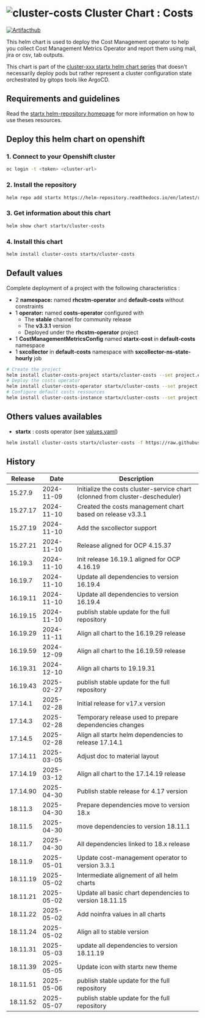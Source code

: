 # ![cluster-costs](https://helm-repository.readthedocs.io/en/latest/img/cluster-costs.svg "Cluster Chart : Costs") Cluster Chart : Costs
[![Artifacthub](https://img.shields.io/badge/ArtifactHub-STARTX_cluster--costs-8A2BE2.svg)](https://artifacthub.io/packages/search?ts_query_web=cluster+costs+startx)

This helm chart is used to deploy the Cost Management operator to help you collect Cost Management Metrics Operator and report them using mail, jira or csv, tab outputs.

This chart is part of the [cluster-xxx startx helm chart series](https://helm-repository.readthedocs.io#cluster-helm-charts) that doesn't necessarily deploy pods but rather represent a cluster configuration state orchestrated by gitops tools like ArgoCD.

## Requirements and guidelines

Read the [startx helm-repository homepage](https://helm-repository.readthedocs.io) for
more information on how to use theses resources.

## Deploy this helm chart on openshift

### 1. Connect to your Openshift cluster

```bash
oc login -t <token> <cluster-url>
```

### 2. Install the repository

```bash
helm repo add startx https://helm-repository.readthedocs.io/en/latest/repos/stable/
```

### 3. Get information about this chart

```bash
helm show chart startx/cluster-costs
```

### 4. Install this chart

```bash
helm install cluster-costs startx/cluster-costs
```

## Default values

Complete deployment of a project with the following characteristics :

- 2 **namespace:** named **rhcstm-operator** and **default-costs** without constraints
- 1 **operator:** named **costs-operator** configured with
  - The **stable** channel for community release
  - The **v3.3.1** version
  - Deployed under the **rhcstm-operator** project
- 1 **CostManagementMetricsConfig** named **startx-cost** in **default-costs** namespace
- 1 **sxcollector** in **default-costs** namespace with **sxcollector-ns-state-hourly** job

```bash
# Create the project
helm install cluster-costs-project startx/cluster-costs --set project.enabled=true,operator.enabled=false,costs.enabled=false
# Deploy the costs operator
helm install cluster-costs-operator startx/cluster-costs --set project.enabled=false,operator.enabled=true,costs.enabled=false && sleep 10
# Configure default costs ressources
helm install cluster-costs-instance startx/cluster-costs --set project.enabled=false,operator.enabled=false,costs.enabled=true
```

## Others values availables

- **startx** : costs operator (see [values.yaml](https://raw.githubusercontent.com/startxfr/helm-repository/master/charts/cluster-costs/values-startx.yaml))

```bash
helm install cluster-costs startx/cluster-costs -f https://raw.githubusercontent.com/startxfr/helm-repository/master/charts/cluster-costs/values-startx.yaml
```

## History

| Release | Date       | Description                                                                   |
| ------- | ---------- | ----------------------------------------------------------------------------- |
| 15.27.9 | 2024-11-09 | Initialize the costs cluster-service chart (clonned from cluster-descheduler) |
| 15.27.17 | 2024-11-10 | Created the costs management chart based on release v3.3.1
| 15.27.19 | 2024-11-10 | Add the sxcollector support
| 15.27.21 | 2024-11-10 | Release aligned for OCP 4.15.37
| 16.19.3 | 2024-11-10 | Init release 16.19.1 aligned for OCP 4.16.19
| 16.19.7 | 2024-11-10 | Update all dependencies to version 16.19.4
| 16.19.11 | 2024-11-10 | Update all dependencies to version 16.19.4
| 16.19.15 | 2024-11-10 | publish stable update for the full repository
| 16.19.29 | 2024-11-11 | Align all chart to the 16.19.29 release
| 16.19.59 | 2024-12-09 | Align all chart to the 16.19.59 release
| 16.19.31 | 2024-12-10 | Align all charts to 19.19.31
| 16.19.43 | 2025-02-27 | publish stable update for the full repository
| 17.14.1 | 2025-02-28 | Initial release for v17.x version
| 17.14.3 | 2025-02-28 | Temporary release used to prepare dependencies changes
| 17.14.5 | 2025-02-28 | Align all startx helm dependencies to release 17.14.1
| 17.14.11 | 2025-03-05 | Adjust doc to material layout
| 17.14.19 | 2025-03-12 | Align all chart to the 17.14.19 release
| 17.14.90 | 2025-04-30 | Publish stable release for 4.17 version
| 18.11.3 | 2025-04-30 | Prepare dependencies move to version 18.x
| 18.11.5 | 2025-04-30 | move dependencies to version 18.11.1
| 18.11.7 | 2025-04-30 | All dependencies linked to 18.x release
| 18.11.9 | 2025-05-01 | Update cost-management operator to version 3.3.1
| 18.11.19 | 2025-05-02 | Intermediate alignement of all helm charts
| 18.11.21 | 2025-05-02 | Update all basic chart dependencies to version 18.11.15
| 18.11.22 | 2025-05-02 | Add noinfra values in all charts
| 18.11.24 | 2025-05-02 | Align all to stable version
| 18.11.31 | 2025-05-03 | update all dependencies to version 18.11.19
| 18.11.39 | 2025-05-05 | Update icon with startx new theme
| 18.11.51 | 2025-05-06 | publish stable update for the full repository
| 18.11.52 | 2025-05-07 | publish stable update for the full repository
